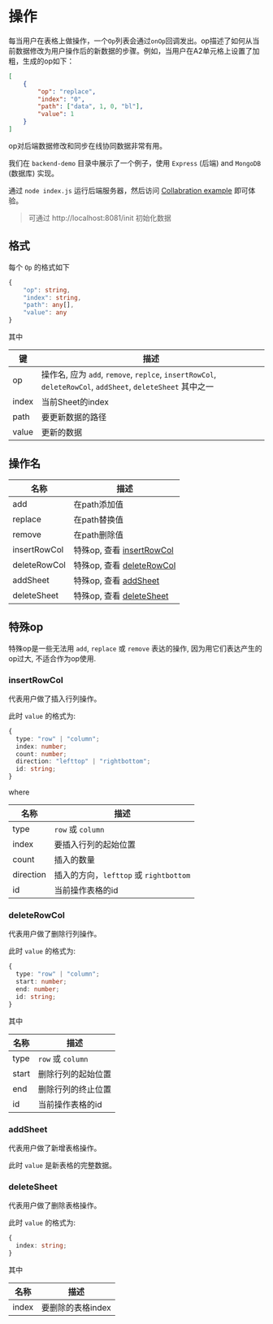 # 操作

每当用户在表格上做操作，一个`Op`列表会通过`onOp`回调发出。op描述了如何从当前数据修改为用户操作后的新数据的步骤。例如，当用户在A2单元格上设置了加粗，生成的op如下：

```json
[
    {
        "op": "replace",
        "index": "0",
        "path": ["data", 1, 0, "bl"],
        "value": 1
    }
]
```

op对后端数据修改和同步在线协同数据非常有用。

我们在 `backend-demo` 目录中展示了一个例子，使用 `Express` (后端) and `MongoDB` (数据库) 实现。

通过 `node index.js` 运行后端服务器，然后访问 [Collabration example](https://ruilisi.github.io/fortune-sheet-demo/?path=/story/collabration--example) 即可体验。

> 可通过 http://localhost:8081/init 初始化数据

## 格式

每个 `Op` 的格式如下

```ts
{
    "op": string,
    "index": string,
    "path": any[],
    "value": any
}
```

其中

| 键 | 描述 |
| ----- | ----------- |
| op | 操作名, 应为 `add`, `remove`, `replce`, `insertRowCol`, `deleteRowCol`, `addSheet`, `deleteSheet` 其中之一 |
| index | 当前Sheet的index  |
| path | 要更新数据的路径 |
| value | 更新的数据 |


## 操作名

| 名称 | 描述 |
| ----- | ----------- |
| add | 在path添加值 |
| replace | 在path替换值 |
| remove | 在path删除值 |
| insertRowCol | 特殊op, 查看 [insertRowCol](#insertrowcol) |
| deleteRowCol | 特殊op, 查看 [deleteRowCol](#deleterowcol) |
| addSheet | 特殊op, 查看 [addSheet](#addsheet) |
| deleteSheet | 特殊op, 查看 [deleteSheet](#deletesheet) |


## 特殊op

特殊op是一些无法用 `add`, `replace` 或 `remove` 表达的操作, 因为用它们表达产生的op过大, 不适合作为op使用.

### insertRowCol

代表用户做了插入行列操作。

此时 `value` 的格式为:

```ts
{
  type: "row" | "column";
  index: number;
  count: number;
  direction: "lefttop" | "rightbottom";
  id: string;
}
```

where

| 名称 | 描述 |
| ----- | ----------- |
| type | `row` 或 `column` |
| index | 要插入行列的起始位置 |
| count | 插入的数量 |
| direction | 插入的方向，`lefttop` 或 `rightbottom` |
| id | 当前操作表格的id |

### deleteRowCol

代表用户做了删除行列操作。

此时 `value` 的格式为:

```ts
{
  type: "row" | "column";
  start: number;
  end: number;
  id: string;
}
```

其中

| 名称 | 描述 |
| ----- | ----------- |
| type | `row` 或 `column` |
| start | 删除行列的起始位置 |
| end | 删除行列的终止位置 |
| id | 当前操作表格的id |

### addSheet

代表用户做了新增表格操作。

此时 `value` 是新表格的完整数据。

### deleteSheet

代表用户做了删除表格操作。

此时 `value` 的格式为:

```ts
{
  index: string;
}
```

其中

| 名称 | 描述 |
| ----- | ----------- |
| index | 要删除的表格index |